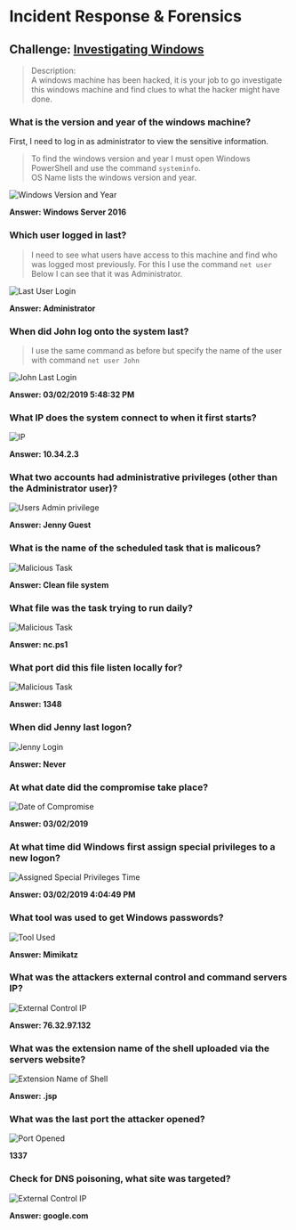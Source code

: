 # Incident Response & Forensics
## Challenge: [Investigating Windows](https://tryhackme.com/r/room/investigatingwindows) 
> Description:<br>
> A windows machine has been hacked, it is your job to go investigate this windows machine and find clues to what the hacker might have done.
>
### What is the version and year of the windows machine?
First, I need to log in as administrator to view the sensitive information.<br> 
> To find the windows version and year I must open Windows PowerShell and use the command ```systeminfo```.<br>OS Name lists the windows version and year.

![Windows Version and Year](https://github.com/user-attachments/assets/3af899dc-646a-4e3e-a97b-c00957aa68c5)

__Answer: Windows Server 2016__


### Which user logged in last?
> I need to see what users have access to this machine and find who was logged most previously. For this I use the command ```net user```<br>Below I can see that it was Administrator.

![Last User Login](https://github.com/user-attachments/assets/f3daeb63-2d51-4f6e-8eaf-128628e78647)

__Answer: Administrator__


### When did John log onto the system last?
> I use the same command as before but specify the name of the user with command ```net user John```

![John Last Login](https://github.com/user-attachments/assets/074c2f19-14d7-439d-bfcc-f78a97535468)

__Answer: 03/02/2019 5:48:32 PM__


### What IP does the system connect to when it first starts?
![IP](https://github.com/user-attachments/assets/f246e1a2-26f2-40a9-a471-b739013f12ef)


__Answer: 10.34.2.3__


### What two accounts had administrative privileges (other than the Administrator user)?
![Users Admin privilege](https://github.com/user-attachments/assets/a3df188f-fc71-4058-962b-86016885ff8d)


__Answer: Jenny Guest__


### What is the name of the scheduled task that is malicous?
![Malicious Task](https://github.com/user-attachments/assets/ff193907-f97c-45db-a33a-13a298f419e1)


__Answer: Clean file system__


### What file was the task trying to run daily?
![Malicious Task](https://github.com/user-attachments/assets/9156a270-792a-4266-adae-d32d577b2265)


__Answer: nc.ps1__


### What port did this file listen locally for?
![Malicious Task](https://github.com/user-attachments/assets/635c2d3f-fcd8-4af2-87ac-75e023a42d73)


__Answer: 1348__


### When did Jenny last logon?
![Jenny Login](https://github.com/user-attachments/assets/b8895353-b324-4238-ba3e-3da0c596fc8d)


__Answer: Never__


### At what date did the compromise take place?
![Date of Compromise](https://github.com/user-attachments/assets/12b2c563-f4ef-4a0f-9abe-63d6cdc4aeb4)


__Answer: 03/02/2019__


### At what time did Windows first assign special privileges to a new logon?
![Assigned Special Privileges Time](https://github.com/user-attachments/assets/d78ed8bf-4a48-49f1-b57f-e94db141bb08)


__Answer: 03/02/2019 4:04:49 PM__


### What tool was used to get Windows passwords?
![Tool Used](https://github.com/user-attachments/assets/1d2b29f6-a0f0-47fd-bf9f-0e356f3edef9)


__Answer: Mimikatz__


### What was the attackers external control and command servers IP?
![External Control IP](https://github.com/user-attachments/assets/693ba4ea-8323-4cc5-96da-7d583598b6f9)


__Answer: 76.32.97.132__


### What was the extension name of the shell uploaded via the servers website?
![Extension Name of Shell](https://github.com/user-attachments/assets/b5d459ec-fe64-44e9-920b-f89eb2cdcc5c)


__Answer: .jsp__


### What was the last port the attacker opened?
![Port Opened](https://github.com/user-attachments/assets/86797255-cc24-4210-be64-78947109f4d7)


__1337__

### Check for DNS poisoning, what site was targeted?
![External Control IP](https://github.com/user-attachments/assets/f62e4b1a-c70f-44c6-8260-381a9002ba91)

__Answer: google.com__
